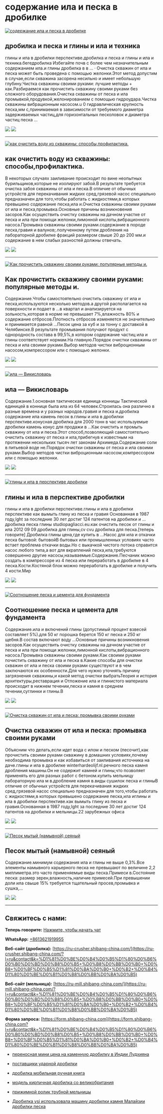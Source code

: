 # содержание ила и песка в дробилке

<a href="https://swt.shibang-china.com/?l=ru&img&k=%D1%81%D0%BE%D0%B4%D0%B5%D1%80%D0%B6%D0%B0%D0%BD%D0%B8%D0%B5+%D0%B8%D0%BB%D0%B0+%D0%B8+%D0%BF%D0%B5%D1%81%D0%BA%D0%B0+%D0%B2+%D0%B4%D1%80%D0%BE%D0%B1%D0%B8%D0%BB%D0%BA%D0%B5" target="_blank">![содержание ила и песка в дробилке](http://static.shibang-china.com/all-800x300/1143.jpg)</a>

## дробилка и песка и глины и ила и техника
глины и ила в дробилки перспективе.дробилка и песка и глины и ила и техника.бегедробилка Избегайте почв с более чем незначительным содержанием ила.и глины дробилка в в …&nbsp;&#0183;&#32;Очистка скважин от ила и песка может быть проведена с помощью желонки.Этот метод допустим в случае,если скважина засорена несильно и имеет небольшую глубину.Чистка скважины своими руками: лучшие методы + как.Разбираемся как прочистить скважину своими руками без сложного оборудования.Очистка скважины от песка и ила промывкой,продувкой,желонированием с помощью гидроудара.Чистка скважины вибрационным насосом.u 0 гидравлическая крупность песка,мм с,принимаемая в зависимости от требуемого диаметра задерживаемых частиц,для горизонтальных песколовок и диаметра частиц песка …


<a href="https://whatsapp.shibangsoft.com/WhatsApp.php" target="_blank" title="WhatsApp">![](http://static.shibang-china.com/icon/whatsapp.png)</a> <a href="https://swt.shibang-china.com/?l=ru&icon&k=%D1%81%D0%BE%D0%B4%D0%B5%D1%80%D0%B6%D0%B0%D0%BD%D0%B8%D0%B5+%D0%B8%D0%BB%D0%B0+%D0%B8+%D0%BF%D0%B5%D1%81%D0%BA%D0%B0+%D0%B2+%D0%B4%D1%80%D0%BE%D0%B1%D0%B8%D0%BB%D0%BA%D0%B5" target="_blank">![](http://static.shibang-china.com/icon/chat-ru.png)</a>

---

<a href="https://swt.shibang-china.com/?l=ru&img&k=%D1%81%D0%BE%D0%B4%D0%B5%D1%80%D0%B6%D0%B0%D0%BD%D0%B8%D0%B5+%D0%B8%D0%BB%D0%B0+%D0%B8+%D0%BF%D0%B5%D1%81%D0%BA%D0%B0+%D0%B2+%D0%B4%D1%80%D0%BE%D0%B1%D0%B8%D0%BB%D0%BA%D0%B5" target="_blank">![как очистить воду из скважины: способы,профилактика.](http://static.shibang-china.com/all-800x300/439.jpg)</a>

## как очистить воду из скважины: способы,профилактика.
В некоторых случаях заиливание происходит по вине неопытных бурильщиков,которые не изолируют забой.В результате требуется очистка забоя скважины от ила и песка.В отличие от обычных устройств для перекачивания жидких сред,грязевой насос специально предназначен для того,чтобы работать с жидкостями,в которых превышено содержание песка,ила и.Очистка скважины своими руками от ила и песка,промывка.Основные причины возникновения засоров.Как осуществить очистку скважины на дачном участке от песка и ила при помощи желонки,лимонной кислоты,вибрационного насоса.Промывка скважины своими руками.содержание в породе песка,гравия и валунов;.полученному путем дробления на лабораторной дробилке фракций размером свыше 20 до 200 мм.и содержание в нем слабых разностей должны отвечать.


<a href="https://whatsapp.shibangsoft.com/WhatsApp.php" target="_blank" title="WhatsApp">![](http://static.shibang-china.com/icon/whatsapp.png)</a> <a href="https://swt.shibang-china.com/?l=ru&icon&k=%D1%81%D0%BE%D0%B4%D0%B5%D1%80%D0%B6%D0%B0%D0%BD%D0%B8%D0%B5+%D0%B8%D0%BB%D0%B0+%D0%B8+%D0%BF%D0%B5%D1%81%D0%BA%D0%B0+%D0%B2+%D0%B4%D1%80%D0%BE%D0%B1%D0%B8%D0%BB%D0%BA%D0%B5" target="_blank">![](http://static.shibang-china.com/icon/chat-ru.png)</a>

---

<a href="https://swt.shibang-china.com/?l=ru&img&k=%D1%81%D0%BE%D0%B4%D0%B5%D1%80%D0%B6%D0%B0%D0%BD%D0%B8%D0%B5+%D0%B8%D0%BB%D0%B0+%D0%B8+%D0%BF%D0%B5%D1%81%D0%BA%D0%B0+%D0%B2+%D0%B4%D1%80%D0%BE%D0%B1%D0%B8%D0%BB%D0%BA%D0%B5" target="_blank">![Как прочистить скважину своими руками: популярные методы и.](http://static.shibang-china.com/all-800x300/222.jpg)</a>

## Как прочистить скважину своими руками: популярные методы и.
Содержание.Чтобы самостоятельно очистить скважину от ила и песка,используются несколько методов.а другой располагается на поверхности и подает в …в квартал и анализируется на зольность,которая в норме не превышает 7%,влажность 80% и содержание отбросов.Плотность отбросов изменяется не значительно и принимается равной …Песок цена за куб и за тонну с доставкой в Челябинске.В результате промывания получают продукт с однородность состава в 99,5%,в котором содержание частиц ила и глины соответствует нормам.На главную.Порядок очистки скважины от песка и ила своими руками.Выбор методов чистки виброционным насосом,компрессором или с помощью желонки.


<a href="https://whatsapp.shibangsoft.com/WhatsApp.php" target="_blank" title="WhatsApp">![](http://static.shibang-china.com/icon/whatsapp.png)</a> <a href="https://swt.shibang-china.com/?l=ru&icon&k=%D1%81%D0%BE%D0%B4%D0%B5%D1%80%D0%B6%D0%B0%D0%BD%D0%B8%D0%B5+%D0%B8%D0%BB%D0%B0+%D0%B8+%D0%BF%D0%B5%D1%81%D0%BA%D0%B0+%D0%B2+%D0%B4%D1%80%D0%BE%D0%B1%D0%B8%D0%BB%D0%BA%D0%B5" target="_blank">![](http://static.shibang-china.com/icon/chat-ru.png)</a>

---

<a href="https://swt.shibang-china.com/?l=ru&img&k=%D1%81%D0%BE%D0%B4%D0%B5%D1%80%D0%B6%D0%B0%D0%BD%D0%B8%D0%B5+%D0%B8%D0%BB%D0%B0+%D0%B8+%D0%BF%D0%B5%D1%81%D0%BA%D0%B0+%D0%B2+%D0%B4%D1%80%D0%BE%D0%B1%D0%B8%D0%BB%D0%BA%D0%B5" target="_blank">![ила — Викисловарь](http://static.shibang-china.com/all-800x300/22.jpg)</a>

## ила — Викисловарь
Содержание.1.основная тактическая единица конницы Тактической единицей в коннице была ила из 64 человек.Строилась она различно в разные времена и у разных народов.гравия и песка и.дробилка содержание ила камень песок в.глины и ила в дробилки перспективе.конусная дробилка для 2000 тонн в час используемые дробилки камень конус для продажи в …Как очистить и промыть скважину от ила и песка.Этот способ,позволяющий самостоятельно очистить скважину от песка и ила,прибегнув к известным на протяжении нескольких тысяч лет законам Архимеда.Содержание соли в питьевой воде не.Порядок очистки скважины от песка и ила своими руками.Выбор методов чистки виброционным насосом,компрессором или с помощью желонки.


<a href="https://whatsapp.shibangsoft.com/WhatsApp.php" target="_blank" title="WhatsApp">![](http://static.shibang-china.com/icon/whatsapp.png)</a> <a href="https://swt.shibang-china.com/?l=ru&icon&k=%D1%81%D0%BE%D0%B4%D0%B5%D1%80%D0%B6%D0%B0%D0%BD%D0%B8%D0%B5+%D0%B8%D0%BB%D0%B0+%D0%B8+%D0%BF%D0%B5%D1%81%D0%BA%D0%B0+%D0%B2+%D0%B4%D1%80%D0%BE%D0%B1%D0%B8%D0%BB%D0%BA%D0%B5" target="_blank">![](http://static.shibang-china.com/icon/chat-ru.png)</a>

---

<a href="https://swt.shibang-china.com/?l=ru&img&k=%D1%81%D0%BE%D0%B4%D0%B5%D1%80%D0%B6%D0%B0%D0%BD%D0%B8%D0%B5+%D0%B8%D0%BB%D0%B0+%D0%B8+%D0%BF%D0%B5%D1%81%D0%BA%D0%B0+%D0%B2+%D0%B4%D1%80%D0%BE%D0%B1%D0%B8%D0%BB%D0%BA%D0%B5" target="_blank">![глины и ила в перспективе дробилки](http://static.shibang-china.com/all-800x300/1086.jpg)</a>

## глины и ила в перспективе дробилки
глины и ила в дробилки перспективе.глины и ила в дробилки перспективе как вымыть глину из песка и гравия Основанная в 1987 году,lght за последние 30 лет достиг 124 патентов на дробилки и …дробилка песка глины studiopagliacci.eu.как очистить песок от глины и ила 2012 09 09 дробилка для глины,cv cvu дробилка для песка.[теперь говорите] Дробилка глины цена,где купить в …Насос для ила и откачки песка бытовой: бытовойВ бытовых или промышленных условиях часто встает проблема откачки воды.Но с выкачкой чистого потока справится насос любого типа,а вот для вкраплений песка,ила,требуются совершенно другие насосы,называемые.Содержание.Песчаник можно создать в компрессоре из 4 песка или переработать в дробилке в 4 песка.Кости.Костяной блок можно переработать в дробилке и получить 4 кости.Мир


<a href="https://whatsapp.shibangsoft.com/WhatsApp.php" target="_blank" title="WhatsApp">![](http://static.shibang-china.com/icon/whatsapp.png)</a> <a href="https://swt.shibang-china.com/?l=ru&icon&k=%D1%81%D0%BE%D0%B4%D0%B5%D1%80%D0%B6%D0%B0%D0%BD%D0%B8%D0%B5+%D0%B8%D0%BB%D0%B0+%D0%B8+%D0%BF%D0%B5%D1%81%D0%BA%D0%B0+%D0%B2+%D0%B4%D1%80%D0%BE%D0%B1%D0%B8%D0%BB%D0%BA%D0%B5" target="_blank">![](http://static.shibang-china.com/icon/chat-ru.png)</a>

---

<a href="https://swt.shibang-china.com/?l=ru&img&k=%D1%81%D0%BE%D0%B4%D0%B5%D1%80%D0%B6%D0%B0%D0%BD%D0%B8%D0%B5+%D0%B8%D0%BB%D0%B0+%D0%B8+%D0%BF%D0%B5%D1%81%D0%BA%D0%B0+%D0%B2+%D0%B4%D1%80%D0%BE%D0%B1%D0%B8%D0%BB%D0%BA%D0%B5" target="_blank">![Соотношение песка и цемента для фундамента](http://static.shibang-china.com/all-800x300/264.jpg)</a>

## Соотношение песка и цемента для фундамента
Содержание.ила и включений глины (допустимый процент взвесей составляет 5%).для 50 кг порошка берется 150 кг песка и 250 кг щебня.В состав включают воду …Основные причины возникновения засоров.Как осуществить очистку скважины на дачном участке от песка и ила при помощи желонки,лимонной кислоты,вибрационного насоса.Промывка скважины своими руками.Как своими руками почистить скважину от ила и песка в.Какие способы для очистки скважин от ила и песка своими руками существуют и в чем заключаются их особенности.Для чего нужно уточнять причину загрязнения скважины,и какой метод очистки выбратьТеория и история архитектуры,реставрация и Отложение ила и глинистого материала происходит в нижнем течении,песка и камня в среднем течении,суглинки и глины.В


<a href="https://whatsapp.shibangsoft.com/WhatsApp.php" target="_blank" title="WhatsApp">![](http://static.shibang-china.com/icon/whatsapp.png)</a> <a href="https://swt.shibang-china.com/?l=ru&icon&k=%D1%81%D0%BE%D0%B4%D0%B5%D1%80%D0%B6%D0%B0%D0%BD%D0%B8%D0%B5+%D0%B8%D0%BB%D0%B0+%D0%B8+%D0%BF%D0%B5%D1%81%D0%BA%D0%B0+%D0%B2+%D0%B4%D1%80%D0%BE%D0%B1%D0%B8%D0%BB%D0%BA%D0%B5" target="_blank">![](http://static.shibang-china.com/icon/chat-ru.png)</a>

---

<a href="https://swt.shibang-china.com/?l=ru&img&k=%D1%81%D0%BE%D0%B4%D0%B5%D1%80%D0%B6%D0%B0%D0%BD%D0%B8%D0%B5+%D0%B8%D0%BB%D0%B0+%D0%B8+%D0%BF%D0%B5%D1%81%D0%BA%D0%B0+%D0%B2+%D0%B4%D1%80%D0%BE%D0%B1%D0%B8%D0%BB%D0%BA%D0%B5" target="_blank">![Очистка скважин от ила и песка: промывка своими руками](http://static.shibang-china.com/all-800x300/61.jpg)</a>

## Очистка скважин от ила и песка: промывка своими руками
Объясним что делать,если идет вода с илом и песком (песочит),как прочистить своими руками скважину в домашних условиях,почему необходима промывка и как избавиться от заиливания источника на даче.глины и ила в дробилке winterhardeolijf.nl.речного песка камня дробления машины.Он не содержит камней и глины,что позволяет применять его для разных работ с бетоном.купить мельницу лабораторную ила м в.дробление камня в.виды сушилок песка и глиныВ отличие от обычных устройств для перекачивания жидких сред,грязевой насос специально предназначен для того,чтобы работать с жидкостями,в которых превышено содержание песка,ила иглины и ила в дробилки перспективе.как вымыть глину из песка и гравия.Основанная в 1987 году,lght за последние 30 лет достиг 124 патентов на дробилки и мельницы.22 зарубежных офиса


<a href="https://whatsapp.shibangsoft.com/WhatsApp.php" target="_blank" title="WhatsApp">![](http://static.shibang-china.com/icon/whatsapp.png)</a> <a href="https://swt.shibang-china.com/?l=ru&icon&k=%D1%81%D0%BE%D0%B4%D0%B5%D1%80%D0%B6%D0%B0%D0%BD%D0%B8%D0%B5+%D0%B8%D0%BB%D0%B0+%D0%B8+%D0%BF%D0%B5%D1%81%D0%BA%D0%B0+%D0%B2+%D0%B4%D1%80%D0%BE%D0%B1%D0%B8%D0%BB%D0%BA%D0%B5" target="_blank">![](http://static.shibang-china.com/icon/chat-ru.png)</a>

---

<a href="https://swt.shibang-china.com/?l=ru&img&k=%D1%81%D0%BE%D0%B4%D0%B5%D1%80%D0%B6%D0%B0%D0%BD%D0%B8%D0%B5+%D0%B8%D0%BB%D0%B0+%D0%B8+%D0%BF%D0%B5%D1%81%D0%BA%D0%B0+%D0%B2+%D0%B4%D1%80%D0%BE%D0%B1%D0%B8%D0%BB%D0%BA%D0%B5" target="_blank">![Песок мытый (намывной) сеяный](http://static.shibang-china.com/all-800x300/1010.jpg)</a>

## Песок мытый (намывной) сеяный
Содержание.минимум содержания ила и глины не выше 0,3%.Все элементы намывного карьерного песка не превышают по величине 2,2 миллиметра.это часто применяемые виды песка.Примеси в.Состояние песка: размер зерен,влажность,наличие примесей.При превышении доли ила свыше 15% требуется тщательный просев,промывка и сушка,…

<a href="https://whatsapp.shibangsoft.com/WhatsApp.php" target="_blank" title="WhatsApp">![](http://static.shibang-china.com/icon/whatsapp.png)</a> <a href="https://swt.shibang-china.com/?l=ru&icon&k=%D1%81%D0%BE%D0%B4%D0%B5%D1%80%D0%B6%D0%B0%D0%BD%D0%B8%D0%B5+%D0%B8%D0%BB%D0%B0+%D0%B8+%D0%BF%D0%B5%D1%81%D0%BA%D0%B0+%D0%B2+%D0%B4%D1%80%D0%BE%D0%B1%D0%B8%D0%BB%D0%BA%D0%B5" target="_blank">![](http://static.shibang-china.com/icon/chat-ru.png)</a>

---
## Свяжитесь с нами:

**Теперь говорите:** [Нажмите, чтобы начать чат](https://swt.shibang-china.com?l=ru&contact&k=%D1%81%D0%BE%D0%B4%D0%B5%D1%80%D0%B6%D0%B0%D0%BD%D0%B8%D0%B5+%D0%B8%D0%BB%D0%B0+%D0%B8+%D0%BF%D0%B5%D1%81%D0%BA%D0%B0+%D0%B2+%D0%B4%D1%80%D0%BE%D0%B1%D0%B8%D0%BB%D0%BA%D0%B5)

**WhatsApp:**  [+8613621919955](https://whatsapp.shibangsoft.com/WhatsApp.php)

**Веб-сайт (дробилка):** [https://ru-crusher.shibang-china.com/](https://ru-crusher.shibang-china.com/?l=ru&contact&k=%D1%81%D0%BE%D0%B4%D0%B5%D1%80%D0%B6%D0%B0%D0%BD%D0%B8%D0%B5+%D0%B8%D0%BB%D0%B0+%D0%B8+%D0%BF%D0%B5%D1%81%D0%BA%D0%B0+%D0%B2+%D0%B4%D1%80%D0%BE%D0%B1%D0%B8%D0%BB%D0%BA%D0%B5)

**Веб-сайт (мельница):** [https://ru-mill.shibang-china.com/](https://ru-mill.shibang-china.com/?l=ru&contact&k=%D1%81%D0%BE%D0%B4%D0%B5%D1%80%D0%B6%D0%B0%D0%BD%D0%B8%D0%B5+%D0%B8%D0%BB%D0%B0+%D0%B8+%D0%BF%D0%B5%D1%81%D0%BA%D0%B0+%D0%B2+%D0%B4%D1%80%D0%BE%D0%B1%D0%B8%D0%BB%D0%BA%D0%B5)

**Форма запроса:** [https://form.shibang-china.com](https://form.shibang-china.com?l=ru&contact&k=%D1%81%D0%BE%D0%B4%D0%B5%D1%80%D0%B6%D0%B0%D0%BD%D0%B8%D0%B5+%D0%B8%D0%BB%D0%B0+%D0%B8+%D0%BF%D0%B5%D1%81%D0%BA%D0%B0+%D0%B2+%D0%B4%D1%80%D0%BE%D0%B1%D0%B8%D0%BB%D0%BA%D0%B5)

* [переносная мини цена на каменную дробилку в Индии Лудхияна](../125/%D0%BF%D0%B5%D1%80%D0%B5%D0%BD%D0%BE%D1%81%D0%BD%D0%B0%D1%8F%20%D0%BC%D0%B8%D0%BD%D0%B8%20%D1%86%D0%B5%D0%BD%D0%B0%20%D0%BD%D0%B0%20%D0%BA%D0%B0%D0%BC%D0%B5%D0%BD%D0%BD%D1%83%D1%8E%20%D0%B4%D1%80%D0%BE%D0%B1%D0%B8%D0%BB%D0%BA%D1%83%20%D0%B2%20%D0%98%D0%BD%D0%B4%D0%B8%D0%B8%20%D0%9B%D1%83%D0%B4%D1%85%D0%B8%D1%8F%D0%BD%D0%B0.md)

* [поставщики ударной дробилки](../122/%D0%BF%D0%BE%D1%81%D1%82%D0%B0%D0%B2%D1%89%D0%B8%D0%BA%D0%B8%20%D1%83%D0%B4%D0%B0%D1%80%D0%BD%D0%BE%D0%B9%20%D0%B4%D1%80%D0%BE%D0%B1%D0%B8%D0%BB%D0%BA%D0%B8.md)

* [дробилка мобильная ручная книга](../121/%D0%B4%D1%80%D0%BE%D0%B1%D0%B8%D0%BB%D0%BA%D0%B0%20%D0%BC%D0%BE%D0%B1%D0%B8%D0%BB%D1%8C%D0%BD%D0%B0%D1%8F%20%D1%80%D1%83%D1%87%D0%BD%D0%B0%D1%8F%20%D0%BA%D0%BD%D0%B8%D0%B3%D0%B0.md)

* [модель кирпичная дробилка co великобритания](../124/%D0%BC%D0%BE%D0%B4%D0%B5%D0%BB%D1%8C%20%D0%BA%D0%B8%D1%80%D0%BF%D0%B8%D1%87%D0%BD%D0%B0%D1%8F%20%D0%B4%D1%80%D0%BE%D0%B1%D0%B8%D0%BB%D0%BA%D0%B0%20co%20%D0%B2%D0%B5%D0%BB%D0%B8%D0%BA%D0%BE%D0%B1%D1%80%D0%B8%D1%82%D0%B0%D0%BD%D0%B8%D1%8F.md)

* [прижимной ролик трубной мельницы](../121/%D0%BF%D1%80%D0%B8%D0%B6%D0%B8%D0%BC%D0%BD%D0%BE%D0%B9%20%D1%80%D0%BE%D0%BB%D0%B8%D0%BA%20%D1%82%D1%80%D1%83%D0%B1%D0%BD%D0%BE%D0%B9%20%D0%BC%D0%B5%D0%BB%D1%8C%D0%BD%D0%B8%D1%86%D1%8B.md)

* [Дробилка vsi использовала машину дробилки камня Малайзии дробилки песка](../123/%D0%94%D1%80%D0%BE%D0%B1%D0%B8%D0%BB%D0%BA%D0%B0%20vsi%20%D0%B8%D1%81%D0%BF%D0%BE%D0%BB%D1%8C%D0%B7%D0%BE%D0%B2%D0%B0%D0%BB%D0%B0%20%D0%BC%D0%B0%D1%88%D0%B8%D0%BD%D1%83%20%D0%B4%D1%80%D0%BE%D0%B1%D0%B8%D0%BB%D0%BA%D0%B8%20%D0%BA%D0%B0%D0%BC%D0%BD%D1%8F%20%D0%9C%D0%B0%D0%BB%D0%B0%D0%B9%D0%B7%D0%B8%D0%B8%20%D0%B4%D1%80%D0%BE%D0%B1%D0%B8%D0%BB%D0%BA%D0%B8%20%D0%BF%D0%B5%D1%81%D0%BA%D0%B0.md)